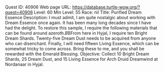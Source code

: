 Quest ID: 40906
Web page URL: https://database.turtle-wow.org/?quest=40906
Level: 60
Min Level: 55
Race: nil
Title: Purified Dream Essence
Description: I must admit, I am quite nostalgic about working with Dream Essence once again. It has been many long decades since I have had the delight. To restore this sample, I require the following materials that can be found around azeroth.$B$BFrom here in Hyjal, I require ten Bright Dream Shards. Twenty-five Dream Dust needs to be acquired from anyone who can disenchant. Finally, I will need fifteen Living Essence, which can be somewhat tricky to come across. Bring these to me, and you shall be rewarded with the Emerald Blessing.
Objective: Collect 10 Bright Dream Shards, 25 Dream Dust, and 15 Living Essence for Arch Druid Dreamwind at Nordanaar in Hyjal.
